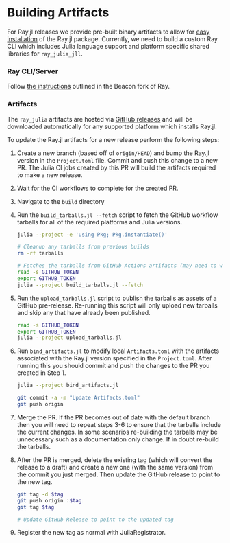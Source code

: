 # Building Artifacts

For Ray.jl releases we provide pre-built binary artifacts to allow for [easy installation](./installation.md) of the Ray.jl package. Currently, we need to build a custom Ray CLI which includes Julia language support and platform specific shared libraries for `ray_julia_jll`.

### Ray CLI/Server

Follow [the instructions](https://github.com/beacon-biosignals/ray/blob/beacon-main/python/README-building-wheels.md) outlined in the Beacon fork of Ray.

### Artifacts

The `ray_julia` artifacts are hosted via [GitHub releases](https://github.com/beacon-biosignals/Ray.jl/releases) and will be downloaded automatically for any supported platform which installs Ray.jl.

To update the Ray.jl artifacts for a new release perform the following steps:

1. Create a new branch (based off of `origin/HEAD`) and bump the Ray.jl version in the `Project.toml` file. Commit and push this change to a new PR. The Julia CI jobs created by this PR will build the artifacts required to make a new release.

2. Wait for the CI workflows to complete for the created PR.

3. Navigate to the `build` directory

4. Run the `build_tarballs.jl --fetch` script to fetch the GitHub workflow tarballs for all of the required platforms and Julia versions.

   ```sh
   julia --project -e 'using Pkg; Pkg.instantiate()'

   # Cleanup any tarballs from previous builds
   rm -rf tarballs

   # Fetches the tarballs from GitHub Actions artifacts (may need to wait on CI)
   read -s GITHUB_TOKEN
   export GITHUB_TOKEN
   julia --project build_tarballs.jl --fetch
   ```

5. Run the `upload_tarballs.jl` script to publish the tarballs as assets of a GitHub pre-release. Re-running this script will only upload new tarballs and skip any that have already been published.

   ```sh
   read -s GITHUB_TOKEN
   export GITHUB_TOKEN
   julia --project upload_tarballs.jl
   ```

6. Run `bind_artifacts.jl` to modify local `Artifacts.toml` with the artifacts associated with the Ray.jl version specified in the `Project.toml`. After running this you should commit and push the changes to the PR you created in Step 1.

   ```sh
   julia --project bind_artifacts.jl

   git commit -a -m "Update Artifacts.toml"
   git push origin
   ```

7. Merge the PR. If the PR becomes out of date with the default branch then you will need to repeat steps 3-6 to ensure that the tarballs include the current changes. In some scenarios re-building the tarballs may be unnecessary such as a documentation only change. If in doubt re-build the tarballs.

8. After the PR is merged, delete the existing tag (which will convert the release to a draft) and create a new one (with the same version) from the commit you just merged. Then update the GitHub release to point to the new tag.

   ```sh
   git tag -d $tag
   git push origin :$tag
   git tag $tag

   # Update GitHub Release to point to the updated tag
   ```

9. Register the new tag as normal with JuliaRegistrator.
